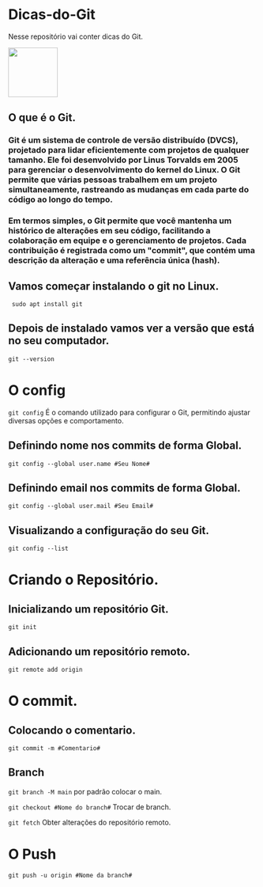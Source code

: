 # Dicas-do-Git

Nesse repositório vai conter dicas do Git.

 
<img src="https://cdn.jsdelivr.net/gh/devicons/devicon@latest/icons/git/git-original-wordmark.svg" width="100px"/>

## O que é o Git.

### Git é um sistema de controle de versão distribuído (DVCS), projetado para lidar eficientemente com projetos de qualquer tamanho. Ele foi desenvolvido por Linus Torvalds em 2005 para gerenciar o desenvolvimento do kernel do Linux. O Git permite que várias pessoas trabalhem em um projeto simultaneamente, rastreando as mudanças em cada parte do código ao longo do tempo.

### Em termos simples, o Git permite que você mantenha um histórico de alterações em seu código, facilitando a colaboração em equipe e o gerenciamento de projetos. Cada contribuição é registrada como um "commit", que contém uma descrição da alteração e uma referência única (hash).

## Vamos começar instalando o git no Linux.

` sudo apt install git` 

## Depois de instalado vamos ver a versão que está no seu computador.

` git --version `    

# O config

 `git config`  É o comando utilizado para configurar o Git, permitindo ajustar diversas opções e comportamento.

## Definindo nome nos commits de forma Global.

`git config --global user.name #Seu Nome#`

## Definindo email nos commits de forma Global.

`git config --global user.mail #Seu Email#`

## Visualizando a configuração do seu Git.

`git config --list`

# Criando o Repositório. 

## Inicializando um repositório Git.

`git init`

## Adicionando um repositório remoto.

`git remote add origin`

# O commit.

## Colocando o comentario.

`git commit -m #Comentario#`

## Branch

`git branch -M main` por padrão colocar o main.

`git checkout #Nome do branch#`  Trocar de branch.

`git fetch` Obter alterações do repositório remoto.

# O Push

`git push -u origin #Nome da branch#`





